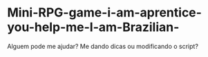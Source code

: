 # Mini-RPG-game-i-am-aprentice-you-help-me-I-am-Brazilian-
Alguem pode me ajudar? Me dando dicas ou modificando o script?
